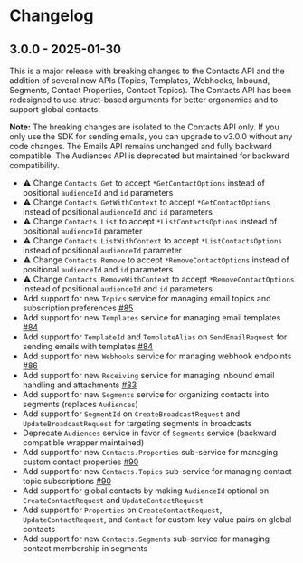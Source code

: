 # Changelog

## 3.0.0 - 2025-01-30

This is a major release with breaking changes to the Contacts API and the addition of several new APIs (Topics, Templates, Webhooks, Inbound, Segments, Contact Properties, Contact Topics). The Contacts API has been redesigned to use struct-based arguments for better ergonomics and to support global contacts.

**Note:** The breaking changes are isolated to the Contacts API only. If you only use the SDK for sending emails, you can upgrade to v3.0.0 without any code changes. The Emails API remains unchanged and fully backward compatible. The Audiences API is deprecated but maintained for backward compatibility.

- ⚠️ Change `Contacts.Get` to accept `*GetContactOptions` instead of positional `audienceId` and `id` parameters
- ⚠️ Change `Contacts.GetWithContext` to accept `*GetContactOptions` instead of positional `audienceId` and `id` parameters
- ⚠️ Change `Contacts.List` to accept `*ListContactsOptions` instead of positional `audienceId` parameter
- ⚠️ Change `Contacts.ListWithContext` to accept `*ListContactsOptions` instead of positional `audienceId` parameter
- ⚠️ Change `Contacts.Remove` to accept `*RemoveContactOptions` instead of positional `audienceId` and `id` parameters
- ⚠️ Change `Contacts.RemoveWithContext` to accept `*RemoveContactOptions` instead of positional `audienceId` and `id` parameters
- Add support for new `Topics` service for managing email topics and subscription preferences [#85](https://github.com/resend/resend-go/pull/85)
- Add support for new `Templates` service for managing email templates [#84](https://github.com/resend/resend-go/pull/84)
- Add support for `TemplateId` and `TemplateAlias` on `SendEmailRequest` for sending emails with templates [#84](https://github.com/resend/resend-go/pull/84)
- Add support for new `Webhooks` service for managing webhook endpoints [#86](https://github.com/resend/resend-go/pull/86)
- Add support for new `Receiving` service for managing inbound email handling and attachments [#83](https://github.com/resend/resend-go/pull/83)
- Add support for new `Segments` service for organizing contacts into segments (replaces `Audiences`)
- Add support for `SegmentId` on `CreateBroadcastRequest` and `UpdateBroadcastRequest` for targeting segments in broadcasts
- Deprecate `Audiences` service in favor of `Segments` service (backward compatible wrapper maintained)
- Add support for new `Contacts.Properties` sub-service for managing custom contact properties [#90](https://github.com/resend/resend-go/pull/90)
- Add support for new `Contacts.Topics` sub-service for managing contact topic subscriptions [#90](https://github.com/resend/resend-go/pull/90)
- Add support for global contacts by making `AudienceId` optional on `CreateContactRequest` and `UpdateContactRequest`
- Add support for `Properties` on `CreateContactRequest`, `UpdateContactRequest`, and `Contact` for custom key-value pairs on global contacts
- Add support for new `Contacts.Segments` sub-service for managing contact membership in segments
